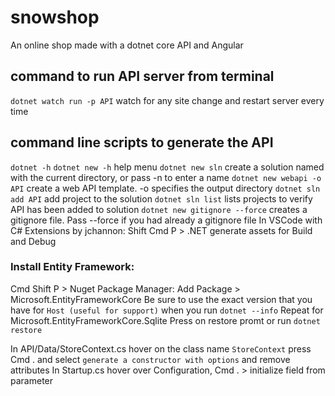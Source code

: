 # snowshop
An online shop made with a dotnet core API and Angular

## command to run API server from terminal
`dotnet watch run -p API` watch for any site change and restart server every time

## command line scripts to generate the API
`dotnet -h` `dotnet new -h` help menu
`dotnet new sln` create a solution named with the current directory, or pass -n to enter a name
`dotnet new webapi -o API` create a web API template. -o specifies the output directory
`dotnet sln add API` add project to the solution
`dotnet sln list` lists projects to verify API has been added to solution
`dotnet new gitignore --force` creates a gitignore file. Pass --force if you had already a gitignore file
In VSCode with C# Extensions by jchannon: Shift Cmd P > .NET generate assets for Build and Debug

### Install Entity Framework:
Cmd Shift P > Nuget Package Manager: Add Package > Microsoft.EntityFrameworkCore
Be sure to use the exact version that you have for `Host (useful for support)` when you run `dotnet --info`
Repeat for Microsoft.EntityFrameworkCore.Sqlite
Press on restore promt or run `dotnet restore`

In API/Data/StoreContext.cs hover on the class name `StoreContext` press Cmd . and select `generate a constructor with options` and remove attributes
In Startup.cs hover over Configuration, Cmd . > initialize field from parameter
